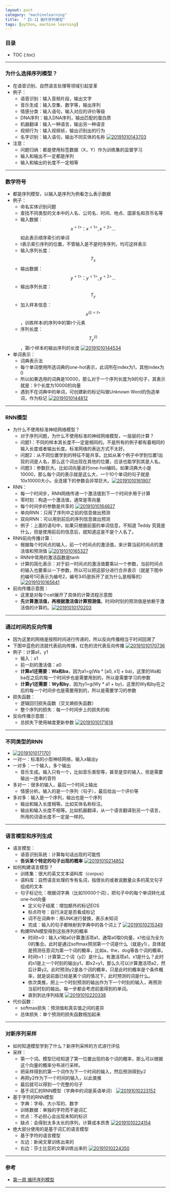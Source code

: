 ```yaml
---
layout: post
category: "machinelearning"
title:  "【5-1】循环序列模型"
tags: [python, machine learning]
---
```


<script type="text/javascript" async
  src="https://cdn.mathjax.org/mathjax/latest/MathJax.js?config=TeX-MML-AM_CHTML">
</script>

### 目录

- TOC
{:toc}

---

### 为什么选择序列模型？

* 在语音识别、自然语言处理等领域引起变革
* 例子：
	* 语音识别：输入音频片段，输出文字
	* 音乐生成：输入空集、数字等，输出序列
	* 情感分类：输入语句，输入对应的评价等级
	* DNA序列：输入DNA序列，输出匹配的蛋白质
	* 机器翻译：输入一种语言，输出另一种语言
	* 视频行为：输入视频祯，输出识别出的行为
	* 名字识别：输入语句，输出不同实体的名称 [![20191010143703](https://raw.githubusercontent.com/Tsinghua-gongjing/blog_codes/master/images/20191010143703.png)](https://raw.githubusercontent.com/Tsinghua-gongjing/blog_codes/master/images/20191010143703.png)
* 注意：
	* 问题归纳：都是使用标签数据（X，Y）作为训练集的监督学习
	* 输入和输出不一定都是序列
	* 输入和输出的长度不一定相等

---

### 数学符号

* 都是序列模型，以输入是序列为例看怎么表示数据
* 例子：
	* 命名实体识别问题
	* 查找不同类型的文本中的人名、公司名、时间、地点、国家名和货币名等
	* 输入数据：$$x^{<t>}：x^{<1>},x^{<2>}...$$如此表示顺序索引的单词
	* t表示索引序列的位置，不管输入是不是时序序列，均可这样表示
	* 输入序列长度：$$T_x$$
	* 输出数据：$$y^{<t>}：y^{<1>},y^{<2>}...$$
	* 输出序列长度：$$T_y$$
	* 加入样本信息：$$x^{(i)<t>}$$，训练样本i的序列中的第t个元素
	* 序列长度：$$T_y^{(i)}$$，第i个样本的输出序列的长度 [![20191010144534](https://raw.githubusercontent.com/Tsinghua-gongjing/blog_codes/master/images/20191010144534.png)](https://raw.githubusercontent.com/Tsinghua-gongjing/blog_codes/master/images/20191010144534.png)
* 单词表示：
	* 词典表示法
	* 每个单词使用所选词典的one-hot表示，此词所在index为1，其他index为0
	* 所以如果选用的词典是10000，那么对于一个序列长度为9的句子，其表示就是：9个长度为10000的向量
	* 遇到不在词典中的单词，可创建新的标记叫做Unknown Word的伪造单词，<UNK>作为标记 [![20191010144812](https://raw.githubusercontent.com/Tsinghua-gongjing/blog_codes/master/images/20191010144812.png)](https://raw.githubusercontent.com/Tsinghua-gongjing/blog_codes/master/images/20191010144812.png)

---

### RNN模型

* 为什么不使用标准神经网络模型？
	* 对于序列问题，为什么不使用标准的神经网络模型，一层层的计算？
	* 问题1：不同的样本其长度不一定是相同的。不是所有的例子都有着相同的输入长度或者输出长度。标准网络的表达方式不太好。
	* 问题2：从不同位置学到的特征不能共享。比如从某个例子中学到位置1出现的词是人名，那么这个词出现在其他的位置，应该也能学到其是人名。
	* 问题3：参数巨大。比如词向量进行one-hot编码，如果词典大小是10000，那么每个词的表示就是这么大，一个10个单词的句子就是10x10000大小。全连接下的参数会非常巨大。[![20191010161907](https://raw.githubusercontent.com/Tsinghua-gongjing/blog_codes/master/images/20191010161907.png)](https://raw.githubusercontent.com/Tsinghua-gongjing/blog_codes/master/images/20191010161907.png)
* RNN：
	* 每一个时间步，RNN网络传递一个激活值到下一个时间步用于计算
	* 零时刻：构造一个激活值，通常是零向量
	* 每个时间步的参数是共享的 [![20191010164827](https://raw.githubusercontent.com/Tsinghua-gongjing/blog_codes/master/images/20191010164827.png)](https://raw.githubusercontent.com/Tsinghua-gongjing/blog_codes/master/images/20191010164827.png)
	* 单向RNN：只用了序列中之前的信息做出预测
	* 双向RNN：可以用到前后的序列信息做出预测
	* 例子：上面的语句中，如果只根据前面的单词信息，不知道 Teddy 究竟是什么，但是使用前后的信息后，就知道这是不是个人名了。
* RNN前向传播计算：
	* 根据每个时间点的输入，前一个时间点的激活值，来计算当前时间点的激活值和预测值 [![20191010165327](https://raw.githubusercontent.com/Tsinghua-gongjing/blog_codes/master/images/20191010165327.png)](https://raw.githubusercontent.com/Tsinghua-gongjing/blog_codes/master/images/20191010165327.png)	
	* RNN中常用的激活函数是tanh
	* 计算的简化表示：对于前一时间点的激活值要乘以一个参数，当前时间点的输入也要乘以一下参数，所以可以把这部分进行合并表示（就是下图中的编号1可表示为编号2，编号345是拆开了说为什么是相等的）[![20191010165641](https://raw.githubusercontent.com/Tsinghua-gongjing/blog_codes/master/images/20191010165641.png)](https://raw.githubusercontent.com/Tsinghua-gongjing/blog_codes/master/images/20191010165641.png)
* 前向传播示意图：
	* 这里是对每个cell展开了具体的计算流程示意图
	* **先计算激活值，再根据激活值计算预测值**。时间t时刻的预测值是依赖于激活值的计算的。[![20191010170203](https://raw.githubusercontent.com/Tsinghua-gongjing/blog_codes/master/images/20191010170203.png)](https://raw.githubusercontent.com/Tsinghua-gongjing/blog_codes/master/images/20191010170203.png)

---

### 通过时间的反向传播

* 因为这里的网络是按照时间进行传递的，所以反向传播相当于时间回溯了
* 下图中蓝色的流就代表前向传播，红色的流代表反向传播 [![20191010170736](https://raw.githubusercontent.com/Tsinghua-gongjing/blog_codes/master/images/20191010170736.png)](https://raw.githubusercontent.com/Tsinghua-gongjing/blog_codes/master/images/20191010170736.png)
* 例子：计算a1，y1
	* 输入：x1
	* 前一刻的激活值：a0
	* **计算a1还需要：Wa和ba**，因为a1=g(Wa * [a0, x1] + ba)，这里的Wa和ba在之后的每一个时间步也是需要用到的，所以是需要学习的参数
	* **计算y1还需要：Wy和by**，因为y1=g(Wy * a1 + by)，这里的Wy和by在之后的每一个时间步也是需要用到的，所以是需要学习的参数
* 损失函数：
	* 逻辑回归损失函数（交叉熵损失函数）
	* 整个序列的损失：每一个时间步上的损失的和
* 反向传播示意图：
	* 总损失下使用梯度更新参数 [![20191010171618](https://raw.githubusercontent.com/Tsinghua-gongjing/blog_codes/master/images/20191010171618.png)](https://raw.githubusercontent.com/Tsinghua-gongjing/blog_codes/master/images/20191010171618.png)

---

### 不同类型的RNN

* [![20191010171701](https://raw.githubusercontent.com/Tsinghua-gongjing/blog_codes/master/images/20191010171701.png)](https://raw.githubusercontent.com/Tsinghua-gongjing/blog_codes/master/images/20191010171701.png)
* 一对一：标准的小型神经网络，输入x输出y
* 一对多：一个输入，多个输出
	* 音乐生成。输入只有一个，比如音乐类型等，甚至是空的输入，但是需要输出一连串的音符
* 多对一：很多的输入，最后一个时间上输出
	* 情感分析。输入的是一个序列（句子），最后给出一个评价等
* 多对多：输入是一个序列，输出也是一个序列
	* 输出和输入长度相等。比如实体名称标注。
	* 输出和输入长度不相等。比如机器翻译，从一个语言翻译到另一个语言，所用的词语长度不一定是一样的。

---

### 语言模型和序列生成

* 语言模型：
	* 语音识别系统：计算每句话出现的可能性
	* **告诉某个特定的句子出现的概率** [![20191010214852](https://raw.githubusercontent.com/Tsinghua-gongjing/blog_codes/master/images/20191010214852.png)](https://raw.githubusercontent.com/Tsinghua-gongjing/blog_codes/master/images/20191010214852.png)
* 如何构建语言模型？
	* 训练集：很大的英文文本语料库（corpus）
	* 语料库：自然语言处理的专有名词，指很长的或者说数量众多的英文句子组成的文本
	* 句子标记化：根据词字典（比如10000个词），把句子中的每个单词转化成one-hot向量
		* 定义句子结尾：增加额外的标记EOS
		* 标点符号：自行决定是否看成标记
		* 词不在词典中：用UNK进行替换，表示未知词
		* 完成：输入的句子都映射到字典中的各个词上了 [![20191010215349](https://raw.githubusercontent.com/Tsinghua-gongjing/blog_codes/master/images/20191010215349.png)](https://raw.githubusercontent.com/Tsinghua-gongjing/blog_codes/master/images/20191010215349.png)
	* 构建RNN模型得到这些序列的概率
		* 时间t=0：输入x1和a0计算激活项a1，通常a0取0向量，x1也设为全为0的集合。此时是通过softmax预测第一个词是什么（就是y1），具体就是预测任意词为第一个词的概率，比如a，the，dog等各个词的概率。
		* 时间t=1：计算第二个词（y2）是什么。有激活项a1，x1是什么？此时的x1是上一个时刻的输出y1，即x2=y1，那么久可以计算激活项a2，然后计算y2。此时预测y2是各个词的概率，只是此时的概率是个条件概率，就是说前面已经是某个词的情况下，此时预测的词是什么。
		* 依次类推，把上一个时刻预测的输出作为下一个时刻的输入，再预测当前时刻的输出。每一步都会考虑前面得到的单词。
		* 直到到达序列结尾 [![20191010220338](https://raw.githubusercontent.com/Tsinghua-gongjing/blog_codes/master/images/20191010220338.png)](https://raw.githubusercontent.com/Tsinghua-gongjing/blog_codes/master/images/20191010220338.png)
* 代价函数：
	* softmax损失：预测值和真实值之间的差异
	* 总体损失：单个预测的损失函数相加起来
	
---

### 对新序列采样

* 如何知道模型学到了什么？新序列采样的方式进行评估
* 采样：
	* 第一个词。模型已经知道了第一位置出现的各个词的概率，那么可以根据这个向量的概率分布进行采样。
	* 把采样得到的第一个词作为下一个时间的输入，然后预测得到y2
	* 再把y2作为下一个时间的输入，以此类推
	* 最后就可以得到一个完整的句子
	* 基于词汇的RNN模型（字典中的词是英语单词） [![20191010223152](https://raw.githubusercontent.com/Tsinghua-gongjing/blog_codes/master/images/20191010223152.png)](https://raw.githubusercontent.com/Tsinghua-gongjing/blog_codes/master/images/20191010223152.png)
* 基于字符的RNN模型
	* 字典：字母、大小写的、数字
	* 训练数据：单独的字符而不是词汇
	* 优点：不必担心会出现未知的标识
	* 缺点：会得到太多太长的序列，计算成本昂贵 [![20191010224154](https://raw.githubusercontent.com/Tsinghua-gongjing/blog_codes/master/images/20191010224154.png)](https://raw.githubusercontent.com/Tsinghua-gongjing/blog_codes/master/images/20191010224154.png)
* 绝大部分使用的是基于词汇的语言模型
	* 基于字符的语言模型
	* 左边：新闻文章训练出来的
	* 右边：莎士比亚的文章训练出来的 [![20191010224350](https://raw.githubusercontent.com/Tsinghua-gongjing/blog_codes/master/images/20191010224350.png)](https://raw.githubusercontent.com/Tsinghua-gongjing/blog_codes/master/images/20191010224350.png)

---

### 参考

* [第一周 循环序列模型](http://www.ai-start.com/dl2017/html/lesson5-week1.html)

---




